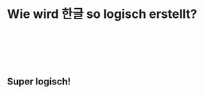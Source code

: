 # Wie wird 한글 so logisch erstellt?

<figure><img src=".gitbook/assets/한글-5.jpg" alt=""><figcaption></figcaption></figure>

<figure><img src=".gitbook/assets/한글-6 (1).jpg" alt=""><figcaption></figcaption></figure>

<figure><img src=".gitbook/assets/한글-7.jpg" alt=""><figcaption></figcaption></figure>





## Super logisch!
